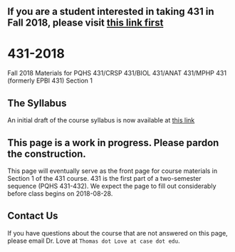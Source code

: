 ## If you are a student interested in taking 431 in Fall 2018, please visit [this link first](https://github.com/THOMASELOVE/431-2018/blob/master/interest.md)

# 431-2018

Fall 2018 Materials for PQHS 431/CRSP 431/BIOL 431/ANAT 431/MPHP 431 (formerly EPBI 431) Section 1

## The Syllabus

An initial draft of the course syllabus is now available at [this link](https://thomaselove.github.io/2018-431-syllabus/)

## This page is a work in progress. Please pardon the construction.

This page will eventually serve as the front page for course materials in Section 1 of the 431 course. 431 is the first part of a two-semester sequence (PQHS 431-432). We expect the page to fill out considerably before class begins on 2018-08-28.

## Contact Us

If you have questions about the course that are not answered on this page, please email Dr. Love at `Thomas dot Love at case dot edu`.
